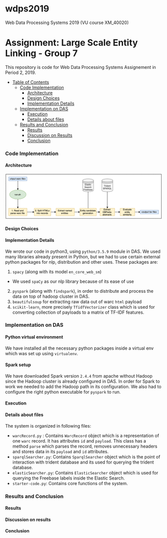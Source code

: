 # wdps2019

Web Data Processing Systems 2019 (VU course XM_40020)

# Assignment: Large Scale Entity Linking - Group 7

This repository is code for Web Data Processing Systems Assignement in Period 2, 2019.

- [Table of Contents](#heading)
  * [Code Implementation](#sub-heading-1)
    + [Architecture](#sub-sub-heading-1)
    + [Design Choices](#sub-sub-heading-2)
    + [Implementation Details](#sub-sub-heading-3)
  * [Implementation on DAS](#sub-heading-2)
    + [Execution](#sub-sub-heading-4)
    + [Details about files](#sub-sub-heading5)
  * [Results and Conclusion](#sub-heading-3)
    + [Results](#sub-sub-heading-6)
    + [Discussion on Results](#sub-sub-heading-7)
    + [Conclusion](#sub-sub-heading-8)


### Code Implementation


#### Architecture
![Repo List](data/dataflow.png)

#### Design Choices
#### Implementation Details
We wrote our code in python3, using `python/3.5.9` module in DAS.
We used many libraries already present in Python, but we had to use certain external python packages for nlp, distribution and other uses. These packages are:
1. `spacy` (along with its model `en_core_web_sm`)
 - We used `spaCy` as our nlp library because of its ease of use
2. `pyspark` (along with `findspark`), in order to distribute and process the data on top of hadoop cluster in DAS. 
3. `beautifulsoup` for extracting raw data out of warc `html` payload
4. `scikit-learn`, more precisely `TfidfVectorizer` class which is used for converting collection of payloads to a matrix of TF-IDF features.
### Implementation on DAS
#### Python virtual environment
We have installed all the necessary python packages inside a virtual env which was set up using `virtualenv`.
#### Spark setup
We have downloaded Spark version `2.4.4` from apache without Hadoop since the Hadoop cluster is already configured in DAS. In order for Spark to work we needed to add the Hadoop path in its configuration. We also had to configure the right python executable for `pyspark` to run.
#### Execution

#### Details about files
The system is organized in following files:
- `warcRecord.py` : Contains `WarcRecord` object which is a representation of one `warc` record. It has attributes `id` and `payload`. This class has a method `parse` which parses the record, removes unnecessary headers and stores data in its `payload` and `id` attributes.
- `sparqlSearcher.py`: Contains `SparqlSearcher` object which is the point of interaction with trident database and its used for querying the trident database.
- `elasticSearcher.py`: Contains `ElasticSearcher` object which is used for querying the Freebase labels inside the Elastic Search.
- `starter-code.py`: Contains core functions of the system.

### Results and Conclusion

#### Results

#### Discussion on results

#### Conclusion

